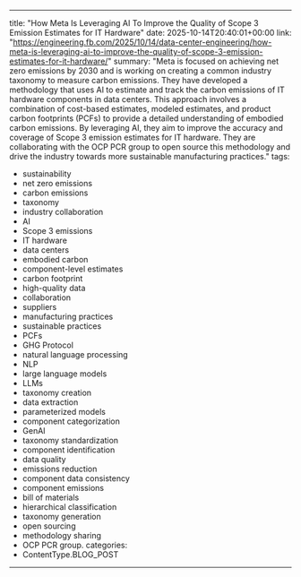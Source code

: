 
---
title: "How Meta Is Leveraging AI To Improve the Quality of Scope 3 Emission Estimates for IT Hardware"
date: 2025-10-14T20:40:01+00:00
link: "https://engineering.fb.com/2025/10/14/data-center-engineering/how-meta-is-leveraging-ai-to-improve-the-quality-of-scope-3-emission-estimates-for-it-hardware/"
summary: "Meta is focused on achieving net zero emissions by 2030 and is working on creating a common industry taxonomy to measure carbon emissions. They have developed a methodology that uses AI to estimate and track the carbon emissions of IT hardware components in data centers. This approach involves a combination of cost-based estimates, modeled estimates, and product carbon footprints (PCFs) to provide a detailed understanding of embodied carbon emissions. By leveraging AI, they aim to improve the accuracy and coverage of Scope 3 emission estimates for IT hardware. They are collaborating with the OCP PCR group to open source this methodology and drive the industry towards more sustainable manufacturing practices."
tags:
  - sustainability
  - net zero emissions
  - carbon emissions
  - taxonomy
  - industry collaboration
  - AI
  - Scope 3 emissions
  - IT hardware
  - data centers
  - embodied carbon
  - component-level estimates
  - carbon footprint
  - high-quality data
  - collaboration
  - suppliers
  - manufacturing practices
  - sustainable practices
  - PCFs
  - GHG Protocol
  - natural language processing
  - NLP
  - large language models
  - LLMs
  - taxonomy creation
  - data extraction
  - parameterized models
  - component categorization
  - GenAI
  - taxonomy standardization
  - component identification
  - data quality
  - emissions reduction
  - component data consistency
  - component emissions
  - bill of materials
  - hierarchical classification
  - taxonomy generation
  - open sourcing
  - methodology sharing
  - OCP PCR group.
categories:
  - ContentType.BLOG_POST
---

